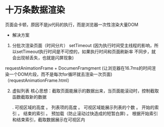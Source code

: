 # 十万条数据渲染
页面会卡顿，原因不是js代码的执行，而是浏览器一次性渲染大量DOM


- 解决方案
1. 分批次渲染页面（时间分片）
  setTimeout
  (因为执行时间受主线程的影响，所以setTimeout执行时间是不可控的，如果执行时间和页面刷新率
  不同步，就会出现帧丢失，也就是闪屏现象)
  
  requestAnimationFrame
  +
  DocumenFramgment
  (让浏览器在16.7ms的时间渲染一个DOM片段，而不是每次for循环就去渲染一次页面)  （requestAnimationFrame.html）


2. 虚拟列表
  核心思想：截取页面能展示的数据出来，当页面能滚动时，控制截取函数截取新的数据
   
   . 可视区域的高度
   。 列表项的高度
   。 可视区域能展示列表的个数
   。 开始的索引
   。 结束的索引
   。 预加载（防止滚动过快造成的短暂白屏)
   。 根据开始索引和结束索引，截取数据展示在可视区内
